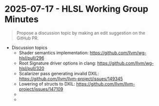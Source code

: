 # 2025-07-17 - HLSL Working Group Minutes

> Propose a discussion topic by making an edit suggestion on the GitHub PR.

* Discussion topics
  * Shader semantics implementation: https://github.com/llvm/wg-hlsl/pull/296
  * Root Signature driver options in clang: https://github.com/llvm/wg-hlsl/pull/320
  * Scalarizer pass generating invalid DXIL: https://github.com/llvm/llvm-project/issues/149345
  * Lowering of structs to DXIL: https://github.com/llvm/llvm-project/issues/147109
  * <placeholder topic>
  * <placeholder topic>